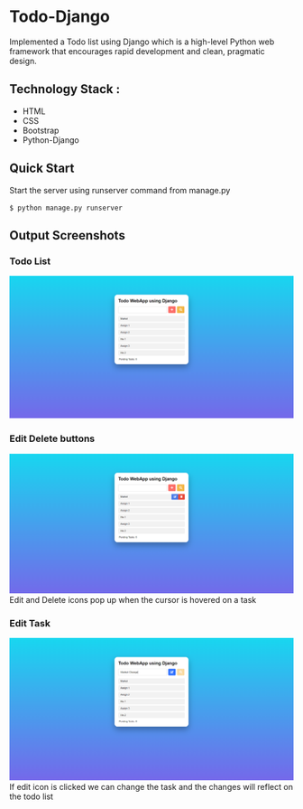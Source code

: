 # Todo-Django
Implemented a Todo list using Django which is a high-level Python web framework that encourages rapid development and clean, pragmatic design.

## Technology Stack :
* HTML
* CSS
* Bootstrap
* Python-Django

## Quick Start
Start the server using runserver command from manage.py
```
$ python manage.py runserver
```

## Output Screenshots
### Todo List
![TodoList](output_images/1.png)

### Edit Delete buttons
![EditDelete](output_images/2.png)
Edit and Delete icons pop up when the cursor is hovered on a task

### Edit Task
![EditTask](output_images/3.png)
If edit icon is clicked we can change the task and the changes will reflect on the todo list
